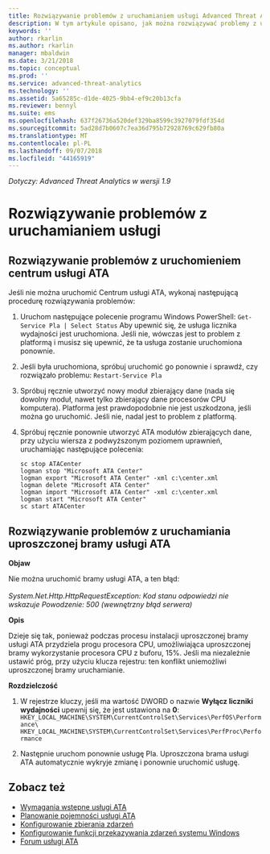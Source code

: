 ```yaml
---
title: Rozwiązywanie problemów z uruchamianiem usługi Advanced Threat Analytics | Dokumentacja firmy Microsoft
description: W tym artykule opisano, jak można rozwiązywać problemy z uruchamianiem usługi ATA
keywords: ''
author: rkarlin
ms.author: rkarlin
manager: mbaldwin
ms.date: 3/21/2018
ms.topic: conceptual
ms.prod: ''
ms.service: advanced-threat-analytics
ms.technology: ''
ms.assetid: 5a65285c-d1de-4025-9bb4-ef9c20b13cfa
ms.reviewer: bennyl
ms.suite: ems
ms.openlocfilehash: 637f26736a520def329ba8599c3927079fdf354d
ms.sourcegitcommit: 5ad28d7b0607c7ea36d795b72928769c629fb80a
ms.translationtype: MT
ms.contentlocale: pl-PL
ms.lasthandoff: 09/07/2018
ms.locfileid: "44165919"
---
```

*Dotyczy: Advanced Threat Analytics w wersji 1.9*



# <a name="troubleshooting-service-startup"></a>Rozwiązywanie problemów z uruchamianiem usługi

## <a name="troubleshooting-ata-center-service-startup"></a>Rozwiązywanie problemów z uruchomieniem centrum usługi ATA

Jeśli nie można uruchomić Centrum usługi ATA, wykonaj następującą procedurę rozwiązywania problemów:

1.  Uruchom następujące polecenie programu Windows PowerShell: `Get-Service Pla | Select Status`
    Aby upewnić się, że usługa licznika wydajności jest uruchomiona. Jeśli nie, wówczas jest to problem z platformą i musisz się upewnić, że ta usługa zostanie uruchomiona ponownie.
2.  Jeśli była uruchomiona, spróbuj uruchomić go ponownie i sprawdź, czy rozwiązało problemu: `Restart-Service Pla`
3.  Spróbuj ręcznie utworzyć nowy moduł zbierający dane (nada się dowolny moduł, nawet tylko zbierający dane procesorów CPU komputera).
Platforma jest prawdopodobnie nie jest uszkodzona, jeśli można go uruchomić. Jeśli nie, nadal jest to problem z platformą.

4.  Spróbuj ręcznie ponownie utworzyć ATA modułów zbierających dane, przy użyciu wiersza z podwyższonym poziomem uprawnień, uruchamiając następujące polecenia:

        sc stop ATACenter
        logman stop "Microsoft ATA Center"
        logman export "Microsoft ATA Center" -xml c:\center.xml
        logman delete "Microsoft ATA Center"
        logman import "Microsoft ATA Center" -xml c:\center.xml
        logman start "Microsoft ATA Center"
        sc start ATACenter

## <a name="troubleshooting-ata-lightweight-gateway-startup"></a>Rozwiązywanie problemów z uruchamiania uproszczonej bramy usługi ATA

**Objaw**

Nie można uruchomić bramy usługi ATA, a ten błąd:<br></br>
*System.Net.Http.HttpRequestException: Kod stanu odpowiedzi nie wskazuje Powodzenie: 500 (wewnętrzny błąd serwera)*

**Opis**

Dzieje się tak, ponieważ podczas procesu instalacji uproszczonej bramy usługi ATA przydziela progu procesora CPU, umożliwiająca uproszczonej bramy wykorzystanie procesora CPU z buforu, 15%. Jeśli ma niezależnie ustawić próg, przy użyciu klucza rejestru: ten konflikt uniemożliwi uproszczonej bramy uruchamianie. 

**Rozdzielczość**

1. W rejestrze kluczy, jeśli ma wartość DWORD o nazwie **Wyłącz liczniki wydajności** upewnij się, że jest ustawiona na **0**: `HKEY_LOCAL_MACHINE\SYSTEM\CurrentControlSet\Services\PerfOS\Performance\`
    `HKEY_LOCAL_MACHINE\SYSTEM\CurrentControlSet\Services\PerfProc\Performance`
 
2. Następnie uruchom ponownie usługę Pla. Uproszczona brama usługi ATA automatycznie wykryje zmianę i ponownie uruchomić usługę.


## <a name="see-also"></a>Zobacz też
- [Wymagania wstępne usługi ATA](ata-prerequisites.md)
- [Planowanie pojemności usługi ATA](ata-capacity-planning.md)
- [Konfigurowanie zbierania zdarzeń](configure-event-collection.md)
- [Konfigurowanie funkcji przekazywania zdarzeń systemu Windows](configure-event-collection.md#configuring-windows-event-forwarding)
- [Forum usługi ATA](https://social.technet.microsoft.com/Forums/security/home?forum=mata)
